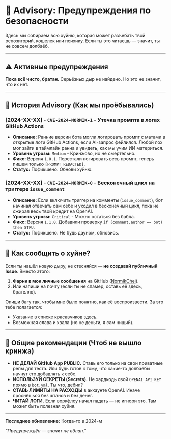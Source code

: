# 🚨 Advisory: Предупреждения по безопасности

Здесь мы собираем всю хуйню, которая может разъебать твой репозиторий, кошелек или психику. Если ты это читаешь — значит, ты не совсем долбаёб.

---

## ⚠️ Активные предупреждения

**Пока всё чисто, братан.** Серьёзных дыр не найдено. Но это не значит, что их нет.

---

## 📅 История Advisory (Как мы проёбывались)

### [2024-XX-XX] - `CVE-2024-NORMIK-1` - Утечка промпта в логах GitHub Actions
*   **Описание:** Ранние версии бота могли логировать промпт с матами в открытые логи GitHub Actions, если AI-запрос фейлился. Любой лох мог зайти в таймлайн ранна и увидеть, как мы учим ИИ материться.
*   **Уровень угрозы:** `Medium` - Кринжово, но не смертельно.
*   **Фикс:** Версия `1.0.1`. Перестали логировать весь промпт, теперь пишем только `[PROMPT REDACTED]`.
*   **Статус:** Пофикшено. Обнови хуйню.

### [2024-XX-XX] - `CVE-2024-NORMIK-0` - Бесконечный цикл на триггере `issue_comment`
*   **Описание:** Если включить триггер на комменты (`issue_comment`), бот начинал отвечать сам себе и уходил в бесконечный цикл, пока не сжирал весь твой кредит на OpenAI.
*   **Уровень угрозы:** `Critical` - Можно остаться без бабла.
*   **Фикс:** Версия `1.1.0`. Добавили проверку `if (comment.author == bot) then STFU`.
*   **Статус:** Пофикшено. Не будь дауном, обновись.

---

## 📢 Как сообщить о хуйне?

Если ты нашёл новую дыру, не стесняйся — **не создавай публичный Issue**. Вместо этого:

1.  **Фарни в мои личные сообщения** на GitHub ([NormikChel](https://github.com/NormikChel)).
2.  Или напиши на почту (если ты не спамер, оставь её здесь, брателло).

Опиши багу так, чтобы мне было понятно, как её воспроизвести. За это тебе полагается:

*   Указание в списке красавчиков здесь.
*   Возможная слава и хвала (но не деньги, я сам нищий).

---

## 🔐 Общие рекомендации (Чтоб не вышло кринжа)

*   **НЕ ДЕЛАЙ GitHub App PUBLIC.** Ставь его только на свои приватные репы для теста. Или будь готов к тому, что какие-то долбаёбы начнут его добавлять к себе.
*   **ИСПОЛЬЗУЙ СЕКРЕТЫ (Secrets).** Не хардкодь свой `OPENAI_API_KEY` прямо в `bot.yml`. Ты что, дебил?
*   **СТАВЬ ЛИМИТЫ НА РАСХОДЫ** в аккаунте OpenAI. Иначе проснёшься без штанов и без денег.
*   **ЧИТАЙ ЛОГИ.** Если воркфлоу начал падать — не игнори это. Там может быть полезная хуйня.

---

**Последнее обновление:** Когда-то в 2024-м

*"Предупреждён — значит не еблан."*
